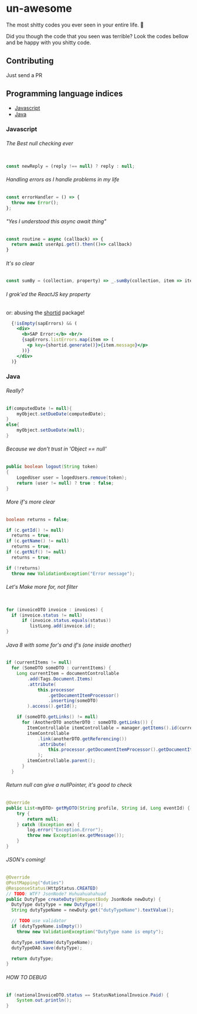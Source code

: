 # un-awesome
The most shitty codes you ever seen in your entire life. 💩

Did you though the code that you seen was terrible? Look the codes bellow and be happy with you shitty code.

## Contributing
Just send a PR

## Programming language indices

* [Javascript](#javascript)
* [Java](#java)


### Javascript

###### The Best null checking ever
```javascript

const newReply = (reply !== null) ? reply : null;
```
###### Handling errors as I handle problems in my life
```javascript
const errorHandler = () => {
  throw new Error();
};
```


###### "Yes I understood this async await thing"
```javascript
const routine = async (callback) => {
  return await userApi.get().then(()=> callback)
}
```


###### It's so clear
```javascript
const sumBy = (collection, property) => _.sumBy(collection, item => item[property]);
```

###### I grok'ed the ReactJS key property

or: abusing the [shortid](https://github.com/dylang/shortid) package! 

```jsx
  {!isEmpty(sapErrors) && (
    <div>
      <b>SAP Error:</b> <br/>
      {sapErrors.listErrors.map(item => (
        <p key={shortid.generate()}>{item.message}</p>
      ))}
    </div>
  )}
```



### Java

###### Really?
```java
if(computedDate != null){
    myObject.setDueDate(computedDate);
}
else{
    myObject.setDueDate(null);
}
```


###### Because we don't trust in 'Object == null'
```java
public boolean logout(String token)
{
    LogedUser user = logedUsers.remove(token);
    return (user != null) ? true : false;
}
```


###### More if's more clear
```java
boolean returns = false;

if (c.getId() != null)
  returns = true;
if (c.getName() != null)
  returns = true;
if (c.getNif() != null)
  returns = true;

if (!returns)
  throw new ValidationException("Error message");
```


###### Let's Make more for, not filter
```java 

for (invoiceDTO invoice : invoices) {
  if (invoice.status != null)
      if (invoice.status.equals(status))
         listLong.add(invoice.id);
}
```

###### Java 8 with some for's and if's (one inside another)
```java
if (currentItems != null)
  for (SomeDTO someDTO : currentItems) {
    Long currentItem = documentControllable
        .add(Tags.Document.Items)
        .attribute(
            this.processor
                .getDocumentItemProcessor()
                .inserting(someDTO)
        ).access().getId();

    if (someDTO.getLinks() != null)
      for (AnotherDTO anotherDTO : someDTO.getLinks()) {
        ItemControllable itemControllable = manager.getItems().id(currentItem);
        itemControllable
            .link(anotherDTO.getReferencing())
            .attribute(
                this.processor.getDocumentItemProcessor().getDocumentItemLinkProcessor().inserting(anotherDTO)
            );
        itemControllable.parent();
      }
  }
```

###### Return null can give a nullPointer, it's good to check
```java
@Override
public List<myDTO> getMyDTO(String profile, String id, Long	eventId) {
	try {
		return null;
	} catch (Exception ex) {
		log.error("Exception.Error");
		throw new Exception(ex.getMessage());
	}
}
```

###### JSON's coming!
```java 
@Override
@PostMapping("duties")
@ResponseStatus(HttpStatus.CREATED)
// TODO: WTF? JsonNode? Huhuahuahahuad
public DutyType createDuty(@RequestBody JsonNode newDuty) {
  DutyType dutyType = new DutyType();
  String dutyTypeName = newDuty.get("dutyTypeName").textValue();

  // TODO use validator
  if (dutyTypeName.isEmpty())
    throw new ValidationException("DutyType name is empty");

  dutyType.setName(dutyTypeName);
  dutyTypeDAO.save(dutyType);

  return dutyType;
}
```

###### HOW TO DEBUG
```java 
if (nationalInvoiceDTO.status == StatusNationalInvoice.Paid) {
	System.out.println();
}

```


